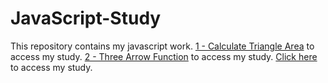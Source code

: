 # JavaScript-Study

This repository contains my javascript work.
<a href="https://github.com/asknksk/JavaScript-Study/tree/master/1%20-%20Calculate%20Triangle%20Area" target="_blank">1 - Calculate Triangle Area</a> to access my study.
<a href="https://github.com/asknksk/JavaScript-Study/tree/master/2%20-%20Three%20Arrow%20Funciton" target="_blank">2 - Three Arrow Function</a> to access my study.
<a href="" target="_blank">Click here</a> to access my study.
